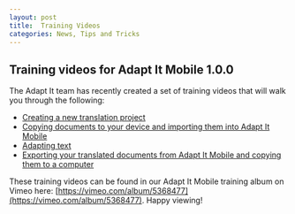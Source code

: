 ```yaml
---
layout: post
title:  Training Videos
categories: News, Tips and Tricks
---
```


## Training videos for Adapt It Mobile 1.0.0

The Adapt It team has recently created a set of training videos that will walk you through the following:

- [Creating a new translation project](https://vimeo.com/286247732)
- [Copying documents to your device and importing them into Adapt It Mobile](https://vimeo.com/286247997)
- [Adapting text](https://vimeo.com/286248259)
- [Exporting your translated documents from Adapt It Mobile and copying them to a computer](https://vimeo.com/287095922)

These training videos can be found in our Adapt It Mobile training album on Vimeo here: [https://vimeo.com/album/5368477](https://vimeo.com/album/5368477). Happy viewing!

